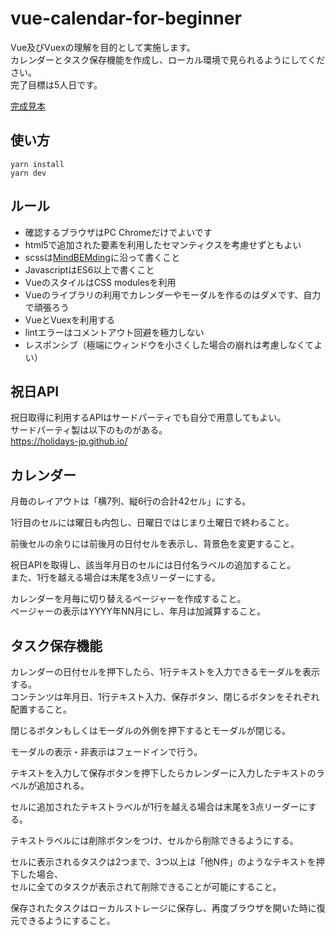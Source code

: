# vue-calendar-for-beginner
Vue及びVuexの理解を目的として実施します。  
カレンダーとタスク保存機能を作成し、ローカル環境で見られるようにしてください。  
完了目標は5人日です。  

[完成見本](https://suke-bita.github.io/vue-calendar-for-beginner-example/)

## 使い方
```
yarn install
yarn dev
```

## ルール
- 確認するブラウザはPC Chromeだけでよいです
- html5で追加された要素を利用したセマンティクスを考慮せずともよい
- scssは[MindBEMding](https://github.com/manabuyasuda/styleguide/blob/master/how-to-bem.md)に沿って書くこと
- JavascriptはES6以上で書くこと
- VueのスタイルはCSS modulesを利用
- Vueのライブラリの利用でカレンダーやモーダルを作るのはダメです、自力で頑張ろう
- VueとVuexを利用する
- lintエラーはコメントアウト回避を極力しない
- レスポンシブ（極端にウィンドウを小さくした場合の崩れは考慮しなくてよい）

## 祝日API
祝日取得に利用するAPIはサードパーティでも自分で用意してもよい。  
サードパーティ製は以下のものがある。  
https://holidays-jp.github.io/

## カレンダー
月毎のレイアウトは「横7列、縦6行の合計42セル」にする。

1行目のセルには曜日も内包し、日曜日ではじまり土曜日で終わること。  

前後セルの余りには前後月の日付セルを表示し、背景色を変更すること。  

祝日APIを取得し、該当年月日のセルには日付名ラベルの追加すること。  
また、1行を越える場合は末尾を3点リーダーにする。  

カレンダーを月毎に切り替えるページャーを作成すること。  
ページャーの表示はYYYY年NN月にし、年月は加減算すること。

## タスク保存機能
カレンダーの日付セルを押下したら、1行テキストを入力できるモーダルを表示する。  
コンテンツは年月日、1行テキスト入力、保存ボタン、閉じるボタンをそれぞれ配置すること。

閉じるボタンもしくはモーダルの外側を押下するとモーダルが閉じる。

モーダルの表示・非表示はフェードインで行う。

テキストを入力して保存ボタンを押下したらカレンダーに入力したテキストのラベルが追加される。

セルに追加されたテキストラベルが1行を越える場合は末尾を3点リーダーにする。 

テキストラベルには削除ボタンをつけ、セルから削除できるようにする。

セルに表示されるタスクは2つまで、3つ以上は「他N件」のようなテキストを押下した場合、  
セルに全てのタスクが表示されて削除できることが可能にすること。

保存されたタスクはローカルストレージに保存し、再度ブラウザを開いた時に復元できるようにすること。
